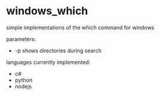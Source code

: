 # windows_which
simple implementations of the which command for windows

parameters:
- -p shows directories during search

languages currently implemented:
- c#
- python
- nodejs





